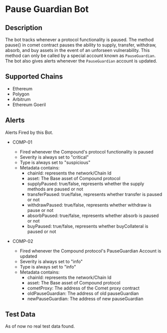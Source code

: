# Pause Guardian Bot

## Description

The bot tracks whenever a protocol functionality is paused. The method pause() in comet contract pauses the ability to supply, transfer, withdraw, absorb, and buy assets in the event of an unforseen vulnerability. This method can only be called by a special account known as `PauseGuardian`. The bot also gives alerts whenever the `PauseGuardian` account is updated.

## Supported Chains

- Ethereum
- Polygon
- Arbitrum
- Ethereum Goeril

## Alerts

Alerts Fired by this Bot.

- COMP-01

  - Fired whenever the Compound's protocol functionality is paused
  - Severity is always set to "critical"
  - Type is always set to "suspicious"
  - Metadata contains:
    - chainId: represents the network/Chain Id
    - asset: The Base asset of Compound protocol
    - supplyPaused: true/false, represents whether the supply methods are paused or not
    - transferPaused: true/false, represents whether transfer is paused or not
    - withdrawPaused: true/false, represents whether withdraw is pause or not
    - absorbPaused: true/false, represents whether absorb is paused or not
    - buyPaused: true/false, represents whether buyCollateral is paused or not

- COMP-02
  - Fired whenever the Compound protocol's PauseGuardian Account is updated
  - Severity is always set to "info"
  - Type is always set to "info"
  - Metadata contains:
    - chainId: represents the network/Chain Id
    - asset: The Base asset of Compound protocol
    - cometProxy: The address of the Comet proxy contract
    - oldPauseGuardian: The address of old pauseGuardian
    - newPauseGuardian: The address of new pauseGuardian

## Test Data

As of now no real test data found.
